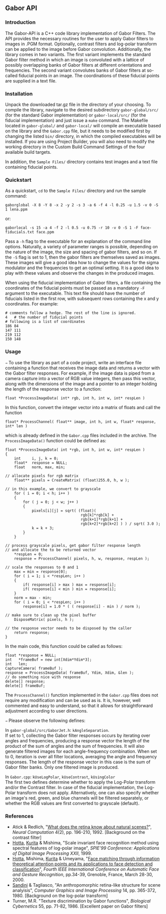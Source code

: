 ## Gabor API

### Introduction

The Gabor-API is a C++ code library implementation of Gabor Filters. The API provides the necessary routines for the user to apply Gabor filters to images in .PGM format. Optionally, contrast filters and log-polar transform can be applied to the image before Gabor convolution. Additionally, the library comes in two variants. The first variant implements the standard Gabor filter method in which an image is convoluted with a lattice of possibly overlapping banks of Gabor filters at different orientations and frequencies. The second variant convolutes banks of Gabor filters at so-called fiducial points in an image. The coordinations of these fiducial points are supplied in a text file.

### Installation

Unpack the downloaded tar.gz file in the directory of your choosing. To compile the library, navigate to the desired subdirectory `gabor-global/src/` (for the standard Gabor implementation) or `gabor-local/src/` (for the fiducial implementation) and just issue a `make` command. The Makefile located in `gabor-global/` and `gabor-local/` will compile an executable based on the library and the `Gabor.cpp` file, but it needs to be modified first by changing the listed `bin/` directory, in which the compiled executables will be installed. If you are using Project Builder, you will also need to modify the working directory in the Custom Build Command Settings of the four available build targets.

In addition, the `Sample Files/` directory contains test images and a text file containing fiducial points.

### Quickstart

As a quickstart, `cd` to the `Sample Files/` directory and run the sample command:

    gaborglobal -X 8 -Y 8 -x 2 -y 2 -s 3 -a 6 -f 4 -l 0.25 -u 1.5 -v 0 -S 1 lena.ppm

or:

    gaborlocal -s 15 -a 4 -f 2 -l 0.5 -u 0.75 -r 10 -v 0 -S 1 -F face-fiducials.txt face.ppm

Pass a `-h` flag to the executable for an explanation of the command line options. Naturally, a variety of parameter ranges is possible, depending on the nature of the image, the size and spacing of gabor filters, and so on. If the `-S` flag is set to 1, then the gabor filters are themselves saved as images. These images will give a good idea how to change the values for the sigma modulator and the frequencies to get an optimal setting. It is a good idea to play with these values and observe the changes in the produced images.

When using the fiducial implementation of Gabor filters, a file containing the coordinates of the fiducial points must be passed as a mandatory `-F` argument to the executable. This text file should have the number of fiducials listed in the first row, with subsequent rows containing the x and y coordinates. For example:

    # comments follow a hedge. The rest of the line is ignored.
    4	# the number of fiducial points
    # following is a list of coordinates
    186	84
    147	111
    219	112
    150	148

### Usage

`⇒` To use the library as part of a code project, write an interface file containing a function that receives the image data and returns a vector with the Gabor filter responses. For example, if the image data is piped from a camera capture into a vector of RGB value integers, then pass this vector, along with the dimensions of the image and a pointer to an integer holding the length of the response vector to a function:

    float *ProcessImageData( int* rgb, int h, int w, int* respLen )

In this function, convert the integer vector into a matrix of floats and call the function

    float* ProcessChannel( float** image, int h, int w, float* response, int* len )

which is already defined in the `Gabor.cpp` files included in the archive. The `ProcessImageData()` function could be defined as:

    float *ProcessImageData( int *rgb, int h, int w, int* respLen )
    {
        int     i, j, k = 0;
        float*  response = NULL;
        float   norm, max, min;
    
    // allocate pixels for rgb matrix
        float** pixels = CreateMatrix( (float)255.0, h, w );
    
    // in this example, we convert to grayscale
        for ( i = 0; i < h; i++ )
        {
            for ( j = 0; j < w; j++ )
            {
                pixels[i][j] = sqrt( (float)(
                                      rgb[k]*rgb[k] +
                                      rgb[k+1]*rgb[k+1] +
                                      rgb[k+2]*rgb[k+2] ) ) / sqrt( 3.0 );
                k = k + 3;
            }
        }
    
    // process grayscale pixels, get gabor filter response length
    // and allocate the to be returned vector
        *respLen = 0;
        response = ProcessChannel( pixels, h, w, response, respLen );
    
    // scale the responses to 0 and 1
        max = min = response[0];
        for ( i = 1; i < *respLen; i++ )
        {
            if( response[i] > max ) max = response[i];
            if( response[i] < min ) min = response[i];
        }
        norm = max - min;
        for ( i = 0; i < *respLen; i++ )
            response[i] = 1.0 * ( ( response[i] - min ) / norm );
    
    // make sure to clean up the pixel buffer
        DisposeMatrix( pixels, h );
    
    // the response vector needs to be disposed by the caller
        return response;
    }


In the main code, this function could be called as follows:

    float *response = NULL;
    int   *frameBuf = new int[Xdim*Ydim*3];
    int   len;
    CaptureCamera( frameBuf );
    response = ProcessImageData( frameBuf, Ydim, Xdim, &len );
    // do something nice with response
    delete[] response;
    delete[] frameBuf;


The `ProcessChannel()` function implemented in the `Gabor.cpp` files does not require any modification and can be used as is. It is, however, well commented and easy to understand, so that it allows for straightforward adjustment according to user directions.

`⇒` Please observe the following defines:

In `gabor-global/src/GaborJet.h`: `kAngleSeparation`.  
If set to 1, collecting the Gabor filter responses occurs by iterating over angles and frequencies, producing a response vector the length of the product of the sum of angles and the sum of frequencies. It will also generate filtered images for each angle-frequency combination. When set to 0, iteration is over all filter locations, averaging the angle and frequency responses. The length of the response vector in this case is the sum of Gabor filter banks. Only one filtered image is produced.

In `Gabor.cpp`: `kUseLogPolar`, `kUseContrast`, `kUsingColor`  
The first two defines determine whether to apply the Log-Polar transform and/or the Contrast filter. In case of the fiducial implementation, the Log-Polar transform does not apply. Alternatively, one can also specify whether an image's red, green, and blue channels will be filtered separately, or whether the RGB values are first converted to grayscale (default).

### References

*   Atick & Redlich, "[What does the retina know about natural scenes?](http://www.klab.caltech.edu/~pam/nnss/atick8.html)", _Neural Computation_ 4(2), pp. 196-210, 1992\. [Background on the contrast filter]
*   [Hotta](http://www.htlab.ice.uec.ac.jp/~hotta/), [Kurita](http://staff.aist.go.jp/takio-kurita/index.html) & Mishima, "Scale invariant face recognition method using spectral features of log-polar image", _SPIE'99 Conference: Applications of Digital Image Processing XXII_, 1999.
*   [Hotta](http://www.htlab.ice.uec.ac.jp/~hotta/), Mishima, [Kurita](http://staff.aist.go.jp/takio-kurita/index.html) & Umeyama, "[Face matching through information theoretical attention points and its applications to face detection and classification](http://citeseer.nj.nec.com/hotta00face.html)", _Fourth IEEE International Conference on Automatic Face and Gesture Recognition_, pp.34-39, Grenoble, France, March 28-30, 2000.
*   [Sandini](http://www.pspc.dibe.unige.it/~neuroinfo/sandini.html) & Tagliasco, "An anthropomorphic retina-like structure for scene analyisis", _Computer Graphics and Image Processing_ 14, pp. 365-372, 1980\. [Background on the log-polar transform]
*   Turner, M.R. "Texture discrimination by Gabor functions", _Biological Cybernetics_ 55, pp. 71-82, 1986\. [Excellent paper on Gabor filters]

